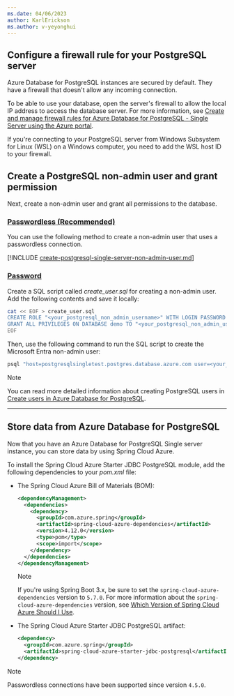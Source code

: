 ```yaml
---
ms.date: 04/06/2023
author: KarlErickson
ms.author: v-yeyonghui
---
```


## Configure a firewall rule for your PostgreSQL server

Azure Database for PostgreSQL instances are secured by default. They have a firewall that doesn't allow any incoming connection.

To be able to use your database, open the server's firewall to allow the local IP address to access the database server. For more information, see [Create and manage firewall rules for Azure Database for PostgreSQL - Single Server using the Azure portal](/azure/postgresql/single-server/how-to-manage-firewall-using-portal).

If you're connecting to your PostgreSQL server from Windows Subsystem for Linux (WSL) on a Windows computer, you need to add the WSL host ID to your firewall.

## Create a PostgreSQL non-admin user and grant permission

Next, create a non-admin user and grant all permissions to the database.

### [Passwordless (Recommended)](#tab/passwordless)

You can use the following method to create a non-admin user that uses a passwordless connection.

[!INCLUDE [create-postgresql-single-server-non-admin-user.md](create-postgresql-single-server-non-admin-user.md)]

### [Password](#tab/password)

Create a SQL script called *create_user.sql* for creating a non-admin user. Add the following contents and save it locally:

```bash
cat << EOF > create_user.sql
CREATE ROLE "<your_postgresql_non_admin_username>" WITH LOGIN PASSWORD '<your_postgresql_non_admin_password>';
GRANT ALL PRIVILEGES ON DATABASE demo TO "<your_postgresql_non_admin_username>";
EOF
```

Then, use the following command to run the SQL script to create the Microsoft Entra non-admin user:

```bash
psql "host=postgresqlsingletest.postgres.database.azure.com user=<your_postgresql_admin_username>@postgresqlsingletest dbname=demo port=5432 password=<your_postgresql_admin_password> sslmode=require" < create_user.sql
```

> [!NOTE]
> You can read more detailed information about creating PostgreSQL users in [Create users in Azure Database for PostgreSQL](/azure/PostgreSQL/flexible-server/how-to-create-users).

---

## Store data from Azure Database for PostgreSQL

Now that you have an Azure Database for PostgreSQL Single server instance, you can store data by using Spring Cloud Azure.

To install the Spring Cloud Azure Starter JDBC PostgreSQL module, add the following dependencies to your *pom.xml* file:

- The Spring Cloud Azure Bill of Materials (BOM):

  ```xml
  <dependencyManagement>
    <dependencies>
      <dependency>
        <groupId>com.azure.spring</groupId>
        <artifactId>spring-cloud-azure-dependencies</artifactId>
        <version>4.12.0</version>
        <type>pom</type>
        <scope>import</scope>
      </dependency>
    </dependencies>
  </dependencyManagement>
  ```

  > [!NOTE]
  > If you're using Spring Boot 3.x, be sure to set the `spring-cloud-azure-dependencies` version to `5.7.0`.
  > For more information about the `spring-cloud-azure-dependencies` version, see [Which Version of Spring Cloud Azure Should I Use](https://github.com/Azure/azure-sdk-for-java/wiki/Spring-Versions-Mapping#which-version-of-spring-cloud-azure-should-i-use).

- The Spring Cloud Azure Starter JDBC PostgreSQL artifact:

  ```xml
  <dependency>
    <groupId>com.azure.spring</groupId>
    <artifactId>spring-cloud-azure-starter-jdbc-postgresql</artifactId>
  </dependency>
  ```

> [!NOTE]
> Passwordless connections have been supported since version `4.5.0`.
